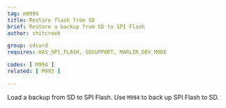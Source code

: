 ```yaml
---
tag: m0994
title: Restore flash from SD
brief: Restore a backup from SD to SPI Flash
author: shitcreek

group: sdcard
requires: HAS_SPI_FLASH, SDSUPPORT, MARLIN_DEV_MODE

codes: [ M994 ]
related: [ M993 ]

---
```


Load a backup from SD to SPI Flash. Use `M994` to back up SPI Flash to SD.
